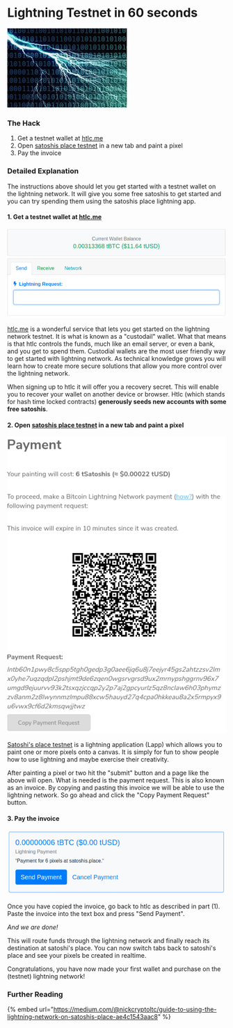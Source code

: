 # Lightning Testnet in 60 seconds

![](../.gitbook/assets/ln.png)

### The Hack

1. Get a testnet wallet at [htlc.me](https://htlc.me/)
2. Open [satoshis place testnet](https://testnet.satoshis.place) in a new tab and paint a pixel
3. Pay the invoice

### Detailed Explanation

The instructions above should let you get started with a testnet wallet on the lightning network.  It will give you some free satoshis to get started and you can try spending them using the satoshis place lightning app.

#### 1. Get a testnet wallet at [htlc.me](https://htlc.me/)

![Example HTLC wallet](../.gitbook/assets/htlc.png)

[htlc.me](https://htlc.me) is a wonderful service that lets you get started on the lightning network testnet.  It is what is known as a "custodail" wallet.  What that means is that htlc controls the funds, much like an email server, or even a bank, and you get to spend them.  Custodial wallets are the most user friendly way to get started with lightning network.  As technical knowledge grows you will learn how to create more secure solutions that allow you more control over the lightning network.

When signing up to htlc it will offer you a recovery secret.  This will enable you to recover your wallet on another device or browser.  Htlc \(which stands for hash time locked contracts\) **generously seeds new accounts with some free satoshis**.  

#### 2. Open [satoshis place testnet](https://testnet.satoshis.place) in a new tab and paint a pixel

![Invoice for satoshi&apos;s place](../.gitbook/assets/satoshisplace%20%281%29.png)

[Satoshi's place testnet](https://testnet.satoshis.place/) is a lightning application \(Lapp\) which allows you to paint one or more pixels onto a canvas.  It is simply for fun to show people how to use lightning and maybe exercise their creativity.

After painting a pixel or two hit the "submit" button and a page like the above will open.  What is needed is the payment request.  This is also known as an invoice.  By copying and pasting this invoice we will be able to use the lightning network.  So go ahead and click the "Copy Payment Request" button.

#### 3. Pay the invoice

![](../.gitbook/assets/htlc2.png)

Once you have copied the invoice, go back to htlc as described in part \(1\).  Paste the invoice into the text box and press "Send Payment".

_And we are done!_

This will route funds through the lightning network and finally reach its destination at satoshi's place.  You can now switch tabs back to satoshi's place and see your pixels be created in realtime.

Congratulations, you have now made your first wallet and purchase on the \(testnet\) lightning network!

### Further Reading

{% embed url="https://medium.com/@nickcryptoltc/guide-to-using-the-lightning-network-on-satoshis-place-ae4c1543aac8" %}



